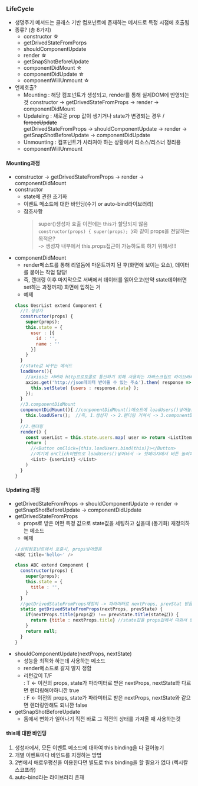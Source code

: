 ### LifeCycle
- 생명주기 메서드는 클래스 기반 컴포넌트에 존재하는 메서드로 특정 시점에 호출됨
- 종류? (총 8가지)
  - constructor ☆
  - getDrivedStateFromPorps
  - shouldComponentUpdate
  - render ☆
  - getSnapShotBeforeUpdate
  - componentDidMount ☆  
  - componentDidUpdate ☆
  - componentWillUnmount ☆
- 언제호출?
  - Mounting : 해당 컴포넌트가 생성되고, render를 통해 실제DOM에 반영되는 것
    constructor -> getDrivedStateFromProps -> render -> componentDidMount
  - Updateing : 새로운 prop 값이 생기거나 state가 변경되는 경우 / ~~foreceUpdate~~  
    getDrivedStateFromProps -> shouldComponentUpdate -> render -> getSnapShotBeforeUpdate -> componentDidUpdate
  - Unmounting : 컴포넌트가 사라져야 하는 상황에서 리소스/리스너 정리용   
  - componentWillUnmount

#### Mounting과정
- constructor -> getDrivedStateFromProps -> render -> componentDidMount
- constructor  
  - state에 관한 초기화  
  - 이벤트 메소드에 대한 바인딩(수기 or auto-bind라이브러리)  
  - 참조사항  
    > super()생성자 호출 이전에는 this가 할당되지 않음  
    > `constructor(props) { super(props); }`와 같이 props을 전달하는 목적은?  
    > -> 생성자 내부에서 this.props접근이 가능하도록 하기 위해서!!!    
- componentDidMount
  - render메소드를 통해 리얼돔에 마운트까지 된 후(화면에 보이는 요소), 데이터를 붙이는 작업 담당!
  - 즉, 렌더링 이후 마지막으로 서버에서 데이터를 읽어오고(만약 state데이터면 set하는 과정까지) 화면에 입히는 거
  - 예제  
  ```javaScript
  class UesrList extend Component {
    //1.생성자
    constructor(props) {
      super(props);
      this.state = {
        user : [{
          id : '',
          name : ''
        }]
      }
    }
    //state값 바꾸는 메서드
    loadUsers(){
      //axios는 서버와 http프로토콜로 통신하기 위해 사용하는 자바스크립트 라이브러리
      axios.get('http://json데이터 받아올 수 있는 주소').then( response => {
        this.setState( {users : response.data} );
      });
    } 
    //3.componentDidMount
    conponentDidMount(){ //conponentDidMount()메소드에 loadUsers()넣어놓으면 첫페이지에서부터 목록나옴!!
      this.loadUSers();  //즉, 1.생성자 -> 2.랜더링 거쳐서 -> 3.componentDidMount실행~~
    }
    //2.랜더링
    render() {
      const userList = this.state.users.map( user => return <ListItem primary={user.name} />)
      return (
        //<Button onClick={this.loadUsers.bind(this)}></Button> 
        //여기에 onClick이벤트로 loadUsers()넣어놔서 -> 첫페이지에서 버튼 눌러야 목록나옴!!!
        <List> {userList} </List>
      )
    }
  }
  ```
#### Updating 과정
- getDrivedStateFromProps -> shouldComponentUpdate -> render -> getSnapShotBeforeUpdate -> componentDidUpdate
- getDrivedStateFromProps
  - props로 받은 어떤 특정 값으로 state값을 세팅하고 싶을때 (동기화) 재정의하는 메소드
  - 예제
  ```javaScript
  //상위컴포넌트에서 호출시, props넣어줬음
  <ABC title='hello~' />
  
  class ABC extend Component {
    constructor(props) {
      super(props);
      this.state = {
        title : '',
      }
    }
    //getDrivedStateFromProps재정의 -> 파라미터로 nextProps, prevStat 받음!
    static getDrivedStateFromProps(nextProps, prevState) {
      if(nextProps.title(props값) !== prevState.title(state값)) {
        return {title : nextProps.title} //state값을 props값에서 따와서 변경
      }
      return null;
    }
  }
  ```
- shouldComponentUpdate(nextProps, nextState)
  - 성능을 최적화 하는데 사용하는 메소드
  - render메소드로 갈지 말지 정함
  - 리턴값이 T/F  
    : T <- 이전의 props, state가 파라미터로 받은 nextProps, nextState와 다르면 렌더링해야하니깐 true  
    : F <- 이전의 props, state가 파라미터로 받은 nextProps, nextState와 같으면 렌더링안해도 되니깐 false
- getSnapShotBeforeUpdate
  - 돔에서 변화가 일어나기 직전 바로 그 직전의 상태를 가져올 때 사용하는것
#### this에 대한 바인딩
1. 생성자에서, 모든 이벤트 메소드에 대하여 this binding을 다 걸어놓기
2. 개별 이벤트마다 바인드를 지정하는 방법
3. 2번에서 애로우펑션을 이용한다면 별도로 this binding을 할 필요가 없다 (렉시칼스코프라)
4. auto-bind라는 라이브러리 존재
